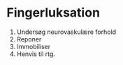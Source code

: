 # Fingerluksation
1. Undersøg neurovaskulære forhold
2. Reponer
3. Immobiliser
4. Henvis til rtg.

<!-- #anki/tag/med/Orto #anki/deck/Medicine #anki/tag/med/GP -->

<!-- {BearID:727E4C5E-7B96-4DAA-9B8A-5DDC82B9C76F-53319-000071626A35EDB0} -->
